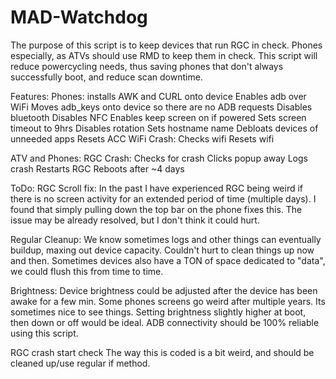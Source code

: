 # MAD-Watchdog

The purpose of this script is to keep devices that run RGC in check.
Phones especially, as ATVs should use RMD to keep them in check.
This script will reduce powercycling needs, thus saving phones that don't always successfully boot, and reduce scan downtime.

Features:
  Phones:
    installs AWK and CURL onto device
    Enables adb over WiFi
    Moves adb_keys onto device so there are no ADB requests
    Disables bluetooth
    Disables NFC
    Enables keep screen on if powered
    Sets screen timeout to 9hrs
    Disables rotation
    Sets hostname name
    Debloats devices of unneeded apps
    Resets ACC
    WiFi Crash:
      Checks wifi
      Resets wifi
      
   ATV and Phones:
    RGC Crash:
      Checks for crash
      Clicks popup away
      Logs crash
      Restarts RGC
    Reboots after ~4 days
  
  
 ToDo:
  RGC Scroll fix:
    In the past I have experienced RGC being weird if there is no screen activity for an extended period of time (multiple days).
    I found that simply pulling down the top bar on the phone fixes this.
    The issue may be already resolved, but I don't think it could hurt.
  
  Regular Cleanup:
    We know sometimes logs and other things can eventually buildup, maxing out device capacity.
    Couldn't hurt to clean things up now and then.
    Sometimes devices also have a TON of space dedicated to "data", we could flush this from time to time.
    
   Brightness:
    Device brightness could be adjusted after the device has been awake for a few min.
    Some phones screens go weird after multiple years. Its sometimes nice to see things.
    Setting brightness slightly higher at boot, then down or off would be ideal.
    ADB connectivity should be 100% reliable using this script.
    
   RGC crash start check
    The way this is coded is a bit weird, and should be cleaned up/use regular if method.
